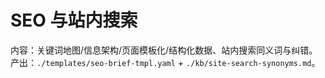 # SEO 与站内搜索

内容：关键词地图/信息架构/页面模板化/结构化数据、站内搜索同义词与纠错。
产出：`./templates/seo-brief-tmpl.yaml` + `./kb/site-search-synonyms.md`。
